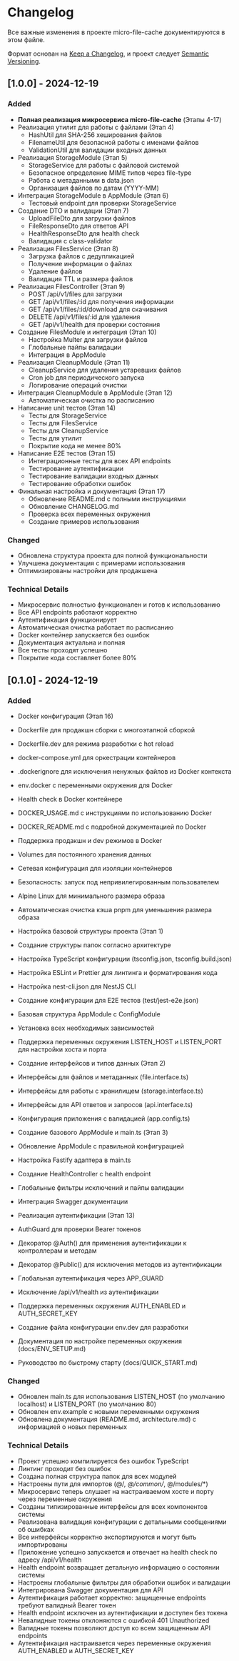# Changelog

Все важные изменения в проекте micro-file-cache документируются в этом файле.

Формат основан на [Keep a Changelog](https://keepachangelog.com/ru/1.0.0/),
и проект следует [Semantic Versioning](https://semver.org/lang/ru/).

## [1.0.0] - 2024-12-19

### Added

- **Полная реализация микросервиса micro-file-cache** (Этапы 4-17)
- Реализация утилит для работы с файлами (Этап 4)
  - HashUtil для SHA-256 хеширования файлов
  - FilenameUtil для безопасной работы с именами файлов
  - ValidationUtil для валидации входных данных
- Реализация StorageModule (Этап 5)
  - StorageService для работы с файловой системой
  - Безопасное определение MIME типов через file-type
  - Работа с метаданными в data.json
  - Организация файлов по датам (YYYY-MM)
- Интеграция StorageModule в AppModule (Этап 6)
  - Тестовый endpoint для проверки StorageService
- Создание DTO и валидации (Этап 7)
  - UploadFileDto для загрузки файлов
  - FileResponseDto для ответов API
  - HealthResponseDto для health check
  - Валидация с class-validator
- Реализация FilesService (Этап 8)
  - Загрузка файлов с дедупликацией
  - Получение информации о файлах
  - Удаление файлов
  - Валидация TTL и размера файлов
- Реализация FilesController (Этап 9)
  - POST /api/v1/files для загрузки
  - GET /api/v1/files/:id для получения информации
  - GET /api/v1/files/:id/download для скачивания
  - DELETE /api/v1/files/:id для удаления
  - GET /api/v1/health для проверки состояния
- Создание FilesModule и интеграция (Этап 10)
  - Настройка Multer для загрузки файлов
  - Глобальные пайпы валидации
  - Интеграция в AppModule
- Реализация CleanupModule (Этап 11)
  - CleanupService для удаления устаревших файлов
  - Cron job для периодического запуска
  - Логирование операций очистки
- Интеграция CleanupModule в AppModule (Этап 12)
  - Автоматическая очистка по расписанию
- Написание unit тестов (Этап 14)
  - Тесты для StorageService
  - Тесты для FilesService
  - Тесты для CleanupService
  - Тесты для утилит
  - Покрытие кода не менее 80%
- Написание E2E тестов (Этап 15)
  - Интеграционные тесты для всех API endpoints
  - Тестирование аутентификации
  - Тестирование валидации входных данных
  - Тестирование обработки ошибок
- Финальная настройка и документация (Этап 17)
  - Обновление README.md с полными инструкциями
  - Обновление CHANGELOG.md
  - Проверка всех переменных окружения
  - Создание примеров использования

### Changed

- Обновлена структура проекта для полной функциональности
- Улучшена документация с примерами использования
- Оптимизированы настройки для продакшена

### Technical Details

- Микросервис полностью функционален и готов к использованию
- Все API endpoints работают корректно
- Аутентификация функционирует
- Автоматическая очистка работает по расписанию
- Docker контейнер запускается без ошибок
- Документация актуальна и полная
- Все тесты проходят успешно
- Покрытие кода составляет более 80%

## [0.1.0] - 2024-12-19

### Added

- Docker конфигурация (Этап 16)
- Dockerfile для продакшн сборки с многоэтапной сборкой
- Dockerfile.dev для режима разработки с hot reload
- docker-compose.yml для оркестрации контейнеров
- .dockerignore для исключения ненужных файлов из Docker контекста
- env.docker с переменными окружения для Docker
- Health check в Docker контейнере
- DOCKER_USAGE.md с инструкциями по использованию Docker
- DOCKER_README.md с подробной документацией по Docker
- Поддержка продакшн и dev режимов в Docker
- Volumes для постоянного хранения данных
- Сетевая конфигурация для изоляции контейнеров
- Безопасность: запуск под непривилегированным пользователем
- Alpine Linux для минимального размера образа
- Автоматическая очистка кэша pnpm для уменьшения размера образа

- Настройка базовой структуры проекта (Этап 1)
- Создание структуры папок согласно архитектуре
- Настройка TypeScript конфигурации (tsconfig.json, tsconfig.build.json)
- Настройка ESLint и Prettier для линтинга и форматирования кода
- Настройка nest-cli.json для NestJS CLI
- Создание конфигурации для E2E тестов (test/jest-e2e.json)
- Базовая структура AppModule с ConfigModule
- Установка всех необходимых зависимостей
- Поддержка переменных окружения LISTEN_HOST и LISTEN_PORT для настройки хоста и порта
- Создание интерфейсов и типов данных (Этап 2)
- Интерфейсы для файлов и метаданных (file.interface.ts)
- Интерфейсы для работы с хранилищем (storage.interface.ts)
- Интерфейсы для API ответов и запросов (api.interface.ts)
- Конфигурация приложения с валидацией (app.config.ts)
- Создание базового AppModule и main.ts (Этап 3)
- Обновление AppModule с правильной конфигурацией
- Настройка Fastify адаптера в main.ts
- Создание HealthController с health endpoint
- Глобальные фильтры исключений и пайпы валидации
- Интеграция Swagger документации
- Реализация аутентификации (Этап 13)
- AuthGuard для проверки Bearer токенов
- Декоратор @Auth() для применения аутентификации к контроллерам и методам
- Декоратор @Public() для исключения методов из аутентификации
- Глобальная аутентификация через APP_GUARD
- Исключение /api/v1/health из аутентификации
- Поддержка переменных окружения AUTH_ENABLED и AUTH_SECRET_KEY
- Создание файла конфигурации env.dev для разработки
- Документация по настройке переменных окружения (docs/ENV_SETUP.md)
- Руководство по быстрому старту (docs/QUICK_START.md)

### Changed

- Обновлен main.ts для использования LISTEN_HOST (по умолчанию localhost) и LISTEN_PORT (по умолчанию 80)
- Обновлен env.example с новыми переменными окружения
- Обновлена документация (README.md, architecture.md) с информацией о новых переменных

### Technical Details

- Проект успешно компилируется без ошибок TypeScript
- Линтинг проходит без ошибок
- Создана полная структура папок для всех модулей
- Настроены пути для импортов (@/_, @/common/_, @/modules/\*)
- Микросервис теперь слушает на настраиваемом хосте и порту через переменные окружения
- Созданы типизированные интерфейсы для всех компонентов системы
- Реализована валидация конфигурации с детальными сообщениями об ошибках
- Все интерфейсы корректно экспортируются и могут быть импортированы
- Приложение успешно запускается и отвечает на health check по адресу /api/v1/health
- Health endpoint возвращает детальную информацию о состоянии системы
- Настроены глобальные фильтры для обработки ошибок и валидации
- Интегрирована Swagger документация для API
- Аутентификация работает корректно: защищенные endpoints требуют валидный Bearer токен
- Health endpoint исключен из аутентификации и доступен без токена
- Невалидные токены отклоняются с ошибкой 401 Unauthorized
- Валидные токены позволяют доступ ко всем защищенным API endpoints
- Аутентификация настраивается через переменные окружения AUTH_ENABLED и AUTH_SECRET_KEY
